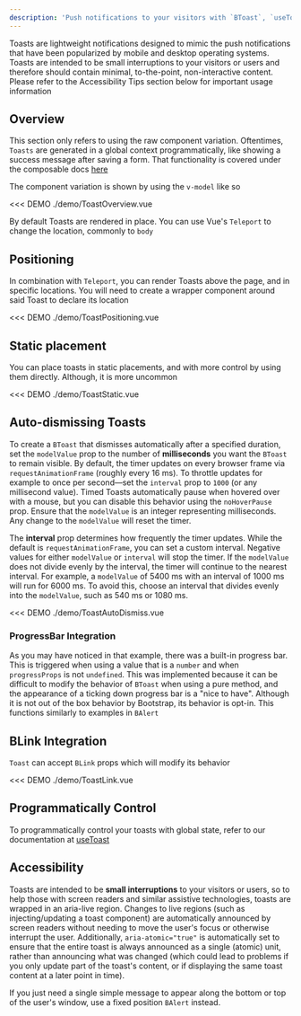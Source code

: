 ```yaml
---
description: 'Push notifications to your visitors with `BToast`, `useToast` and `BOrchestrator`. These are easily customizable for generating alert messages.'
---
```


Toasts are lightweight notifications designed to mimic the push notifications that have been popularized by mobile and desktop operating systems. Toasts are intended to be small interruptions to your visitors or users and therefore should contain minimal, to-the-point, non-interactive content. Please refer to the Accessibility Tips section below for important usage information

## Overview

This section only refers to using the raw component variation. Oftentimes, `Toasts` are generated in a global context programmatically, like showing a success message after saving a form. That functionality is covered under the composable docs [here](/docs/composables/useToast)

The component variation is shown by using the `v-model` like so

<<< DEMO ./demo/ToastOverview.vue

By default Toasts are rendered in place. You can use Vue's `Teleport` to change the location, commonly to `body`

## Positioning

In combination with `Teleport`, you can render Toasts above the page, and in specific locations. You will need to create a wrapper component around said Toast to declare its location

<<< DEMO ./demo/ToastPositioning.vue

## Static placement

You can place toasts in static placements, and with more control by using them directly. Although, it is more uncommon

<<< DEMO ./demo/ToastStatic.vue

## Auto-dismissing Toasts

To create a `BToast` that dismisses automatically after a specified duration, set the `modelValue` prop to the number of **milliseconds** you want the `BToast` to remain visible. By default, the timer updates on every browser frame via `requestAnimationFrame` (roughly every 16 ms). To throttle updates for example to once per second—set the `interval` prop to `1000` (or any millisecond value). Timed Toasts automatically pause when hovered over with a mouse, but you can disable this behavior using the `noHoverPause` prop. Ensure that the `modelValue` is an integer representing milliseconds. Any change to the `modelValue` will reset the timer.

The **interval** prop determines how frequently the timer updates. While the default is `requestAnimationFrame`, you can set a custom interval. Negative values for either `modelValue` or `interval` will stop the timer. If the `modelValue` does not divide evenly by the interval, the timer will continue to the nearest interval. For example, a `modelValue` of 5400 ms with an interval of 1000 ms will run for 6000 ms. To avoid this, choose an interval that divides evenly into the `modelValue`, such as 540 ms or 1080 ms.

<<< DEMO ./demo/ToastAutoDismiss.vue

### ProgressBar Integration

As you may have noticed in that example, there was a built-in progress bar. This is triggered when using a value that is a `number` and when `progressProps` is not `undefined`. This was implemented because it can be difficult to modify the behavior of `BToast` when using a pure method, and the appearance of a ticking down progress bar is a "nice to have". Although it is not out of the box behavior by Bootstrap, its behavior is opt-in. This functions similarly to examples in `BAlert`

## BLink Integration

`Toast` can accept `BLink` props which will modify its behavior

<<< DEMO ./demo/ToastLink.vue

## Programmatically Control

To programmatically control your toasts with global state, refer to our documentation at [useToast](/docs/composables/useToast)

## Accessibility

Toasts are intended to be **small interruptions** to your visitors or users, so to help those with screen readers and similar assistive technologies, toasts are wrapped in an aria-live region. Changes to live regions (such as injecting/updating a toast component) are automatically announced by screen readers without needing to move the user's focus or otherwise interrupt the user. Additionally, `aria-atomic="true"` is automatically set to ensure that the entire toast is always announced as a single (atomic) unit, rather than announcing what was changed (which could lead to problems if you only update part of the toast's content, or if displaying the same toast content at a later point in time).

If you just need a single simple message to appear along the bottom or top of the user's window, use a fixed position `BAlert` instead.
